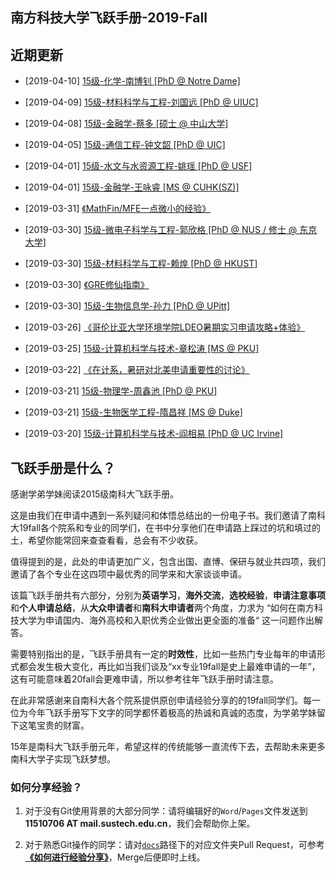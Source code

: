 ## 南方科技大学飞跃手册-2019-Fall

## 近期更新

  - [2019-04-10] [15级-化学-南博钊 \[PhD @ Notre Dame\]](个人申请总结/化学系/[US]-15-南博钊.md)

  - [2019-04-09] [15级-材料科学与工程-刘国远 \[PhD @ UIUC\]](个人申请总结/材料科学与工程系/[US]-15-刘国远.md)

  - [2019-04-08] [15级-金融学-蔡多 \[硕士 @ 中山大学\]](个人申请总结/金融系/金融学/[CN]-15-蔡多.md)

  - [2019-04-05] [15级-通信工程-钟文韶 \[PhD @ UIC\]](个人申请总结/电子与电气工程系/通信工程/[US]-15-钟文韶.md)

  - [2019-04-01] [15级-水文与水资源工程-姚瑶 \[PhD @ USF\]](个人申请总结/环境科学与工程学院/水文与水资源工程/[US]-15-姚瑶.md)

  - [2019-04-01] [15级-金融学-王咏睿 \[MS @ CUHK(SZ)\]](个人申请总结/金融系/金融学/[CN]-15-王咏睿.md)

  - [2019-03-31] [《MathFin/MFE一点微小的经验》](申请注意事项/[US]15-MathFin&MFE的一点微小的经验.md)

  - [2019-03-30] [15级-微电子科学与工程-郭欣格 \[PhD @ NUS / 修士 @ 东京大学\]](个人申请总结/电子与电气工程系/微电子科学与工程/[SG_JP]-15-郭欣格.md)

  - [2019-03-30] [15级-材料科学与工程-赖煌 \[PhD @ HKUST\]](个人申请总结/材料科学与工程系/[HK]-15-赖煌.md)

  - [2019-03-30] [《GRE修仙指南》](英语学习/GRE/GRE修仙指南-15级-张孜晟.md)

  - [2019-03-30] [15级-生物信息学-孙力 \[PhD @ UPitt\]](个人申请总结/生物系/生物信息学/[US]-15-孙力.md)

  - [2019-03-26] [《哥伦比亚大学环境学院LDEO暑期实习申请攻略+体验》](海外交流/暑研/哥伦比亚大学环境学院LDEO暑期实习申请攻略+体验.md)

  - [2019-03-25] [15级-计算机科学与技术-章松涛 \[MS @ PKU\]](个人申请总结/计算机科学与工程系/[CN]-15-章松涛.md)

  - [2019-03-22] [《在计系，暑研对北美申请重要性的讨论》](海外交流/暑研/在计系，暑研对北美申请重要性的讨论.md)

  - [2019-03-21] [15级-物理学-周鑫池 \[PhD @ PKU\]](个人申请总结/物理系/物理学/[CN]-15-周鑫池.md)

  - [2019-03-21] [15级-生物医学工程-隋昌祥 \[MS @ Duke\]](个人申请总结/生物医学工程系/[US]-15-隋昌祥.md)

  - [2019-03-20] [15级-计算机科学与技术-阎相易 \[PhD @ UC Irvine\]](个人申请总结/计算机科学与工程系/[US]-15-阎相易.md)

## 飞跃手册是什么？

感谢学弟学妹阅读2015级南科大飞跃手册。

这是由我们在申请中遇到一系列疑问和体悟总结出的一份电子书。我们邀请了南科大19fall各个院系和专业的同学们，在书中分享他们在申请路上踩过的坑和填过的土，希望你能常回来查查看看，总会有不少收获。

值得提到的是，此处的申请更加广义，包含出国、直博、保研与就业共四项，我们邀请了各个专业在这四项中最优秀的同学来和大家谈谈申请。

该篇飞跃手册共有六部分，分别为**英语学习**，**海外交流**，**选校经验**，**申请注意事项**和**个人申请总结**，从**大众申请者**和**南科大申请者**两个角度，力求为 “如何在南方科技大学为申请国内、海外高校和入职优秀企业做出更全面的准备“ 这一问题作出解答。

需要特别指出的是，飞跃手册具有一定的**时效性**，比如一些热门专业每年的申请形式都会发生极大变化，再比如当我们谈及“xx专业19fall是史上最难申请的一年”，这有可能意味着20fall会更难申请，所以参考往年飞跃手册时请注意。

在此非常感谢来自南科大各个院系提供原创申请经验分享的的19fall同学们。每一位为今年飞跃手册写下文字的同学都怀着极高的热诚和真诚的态度，为学弟学妹留下这笔宝贵的财富。

15年是南科大飞跃手册元年，希望这样的传统能够一直流传下去，去帮助未来更多南科大学子实现飞跃梦想。

### 如何分享经验？

1. 对于没有Git使用背景的大部分同学：请将编辑好的`Word`/`Pages`文件发送到**11510706 AT mail.sustech.edu.cn**，我们会帮助你上架。

2. 对于熟悉Git操作的同学：请对[`docs`](https://github.com/SUSTech-Application/2019-Fall/tree/master/docs)路径下的对应文件夹Pull Request，可参考 **[《如何进行经验分享》](如何进行经验分享)**，Merge后便即时上线。
